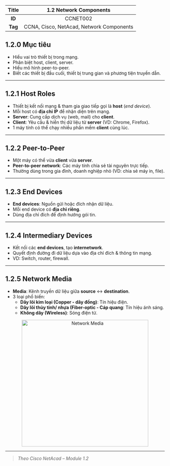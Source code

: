 | **Title** | 1.2 Network Components |
|:---------:|:----------------------:|
| **ID**    | CCNET002               |
| **Tag**   | CCNA, Cisco, NetAcad, Network Components |



## 1.2.0 Mục tiêu
- Hiểu vai trò thiết bị trong mạng.
- Phân biệt host, client, server.
- Hiểu mô hình peer-to-peer.
- Biết các thiết bị đầu cuối, thiết bị trung gian và phương tiện truyền dẫn.

---

## 1.2.1 Host Roles

- Thiết bị kết nối mạng & tham gia giao tiếp gọi là **host** (*end device*).
- Mỗi host có **địa chỉ IP** để nhận diện trên mạng.
- **Server**: Cung cấp dịch vụ (web, mail) cho **client**.
- **Client**: Yêu cầu & hiển thị dữ liệu từ **server** (VD: Chrome, Firefox).
- 1 máy tính có thể chạy nhiều phần mềm **client** cùng lúc.

---

## 1.2.2 Peer-to-Peer

- Một máy có thể vừa **client** vừa **server**.
- **Peer-to-peer network**: Các máy tính chia sẻ tài nguyên trực tiếp.
- Thường dùng trong gia đình, doanh nghiệp nhỏ (VD: chia sẻ máy in, file).

---

## 1.2.3 End Devices

- **End devices**: Nguồn gửi hoặc đích nhận dữ liệu.
- Mỗi end device có **địa chỉ riêng**.
- Dùng địa chỉ đích để định hướng gói tin.

---

## 1.2.4 Intermediary Devices

- Kết nối các **end devices**, tạo **internetwork**.
- Quyết định đường đi dữ liệu dựa vào địa chỉ đích & thông tin mạng.
- VD: Switch, router, firewall.

---

## 1.2.5 Network Media

- **Media**: Kênh truyền dữ liệu giữa **source** ↔ **destination**.
- 3 loại phổ biến:
  - **Dây lõi kim loại (Copper - dây đồng)**: Tín hiệu điện.
  - **Dây lõi thủy tinh/ nhựa (Fiber-optic - Cáp quang**: Tín hiệu ánh sáng.
  - **Không dây (Wireless)**: Sóng điện từ.

<p align="center">
  <img src="../../images/kì 1/module 1/network_media.jpg" alt="Network Media" width="400"/>
</p>

---

> *Theo Cisco NetAcad – Module 1.2*
